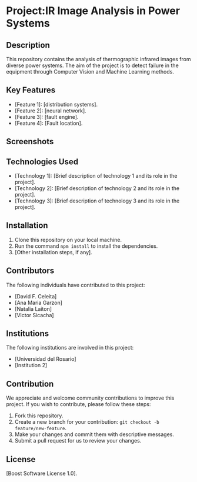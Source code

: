 # Project:IR Image Analysis in Power Systems

## Description

This repository contains the analysis of thermographic infrared images from diverse power systems.
The aim of the project is to detect failure in the equipment through Computer Vision and Machine Learning methods. 

## Key Features

- [Feature 1]: [distribution systems].
- [Feature 2]: [neural network].
- [Feature 3]: [fault engine].
- [Feature 4]: [Fault location].

## Screenshots



## Technologies Used

- [Technology 1]: [Brief description of technology 1 and its role in the project].
- [Technology 2]: [Brief description of technology 2 and its role in the project].
- [Technology 3]: [Brief description of technology 3 and its role in the project].

## Installation

1. Clone this repository on your local machine.
2. Run the command `npm install` to install the dependencies.
3. [Other installation steps, if any].


## Contributors

The following individuals have contributed to this project:

- [David F. Celeita]
- [Ana Maria Garzon]
- [Natalia Laiton]
- [Victor Sicacha]

## Institutions

The following institutions are involved in this project:

- [Universidad del Rosario]
- [Institution 2]


## Contribution

We appreciate and welcome community contributions to improve this project. If you wish to contribute, please follow these steps:

1. Fork this repository.
2. Create a new branch for your contribution: `git checkout -b feature/new-feature`.
3. Make your changes and commit them with descriptive messages.
4. Submit a pull request for us to review your changes.

## License

[Boost Software License 1.0].


